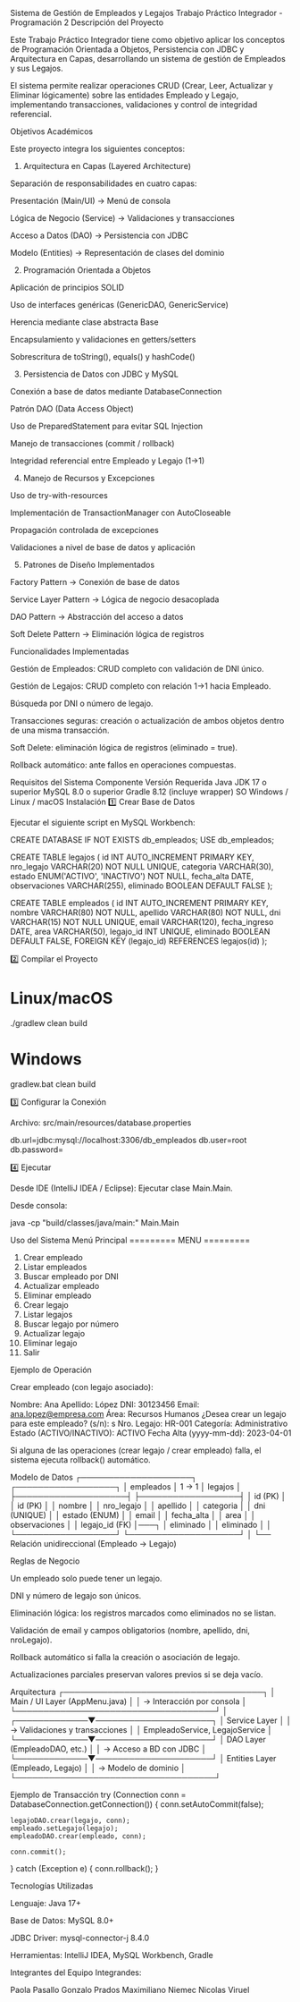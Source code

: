Sistema de Gestión de Empleados y Legajos
Trabajo Práctico Integrador - Programación 2
Descripción del Proyecto

Este Trabajo Práctico Integrador tiene como objetivo aplicar los conceptos de Programación Orientada a Objetos, Persistencia con JDBC y Arquitectura en Capas, desarrollando un sistema de gestión de Empleados y sus Legajos.

El sistema permite realizar operaciones CRUD (Crear, Leer, Actualizar y Eliminar lógicamente) sobre las entidades Empleado y Legajo, implementando transacciones, validaciones y control de integridad referencial.

Objetivos Académicos

Este proyecto integra los siguientes conceptos:

1. Arquitectura en Capas (Layered Architecture)

Separación de responsabilidades en cuatro capas:

Presentación (Main/UI) → Menú de consola

Lógica de Negocio (Service) → Validaciones y transacciones

Acceso a Datos (DAO) → Persistencia con JDBC

Modelo (Entities) → Representación de clases del dominio

2. Programación Orientada a Objetos

Aplicación de principios SOLID

Uso de interfaces genéricas (GenericDAO, GenericService)

Herencia mediante clase abstracta Base

Encapsulamiento y validaciones en getters/setters

Sobrescritura de toString(), equals() y hashCode()

3. Persistencia de Datos con JDBC y MySQL

Conexión a base de datos mediante DatabaseConnection

Patrón DAO (Data Access Object)

Uso de PreparedStatement para evitar SQL Injection

Manejo de transacciones (commit / rollback)

Integridad referencial entre Empleado y Legajo (1→1)

4. Manejo de Recursos y Excepciones

Uso de try-with-resources

Implementación de TransactionManager con AutoCloseable

Propagación controlada de excepciones

Validaciones a nivel de base de datos y aplicación

5. Patrones de Diseño Implementados

Factory Pattern → Conexión de base de datos

Service Layer Pattern → Lógica de negocio desacoplada

DAO Pattern → Abstracción del acceso a datos

Soft Delete Pattern → Eliminación lógica de registros

Funcionalidades Implementadas

Gestión de Empleados: CRUD completo con validación de DNI único.

Gestión de Legajos: CRUD completo con relación 1→1 hacia Empleado.

Búsqueda por DNI o número de legajo.

Transacciones seguras: creación o actualización de ambos objetos dentro de una misma transacción.

Soft Delete: eliminación lógica de registros (eliminado = true).

Rollback automático: ante fallos en operaciones compuestas.

Requisitos del Sistema
Componente	Versión Requerida
Java JDK	17 o superior
MySQL	8.0 o superior
Gradle	8.12 (incluye wrapper)
SO	Windows / Linux / macOS
Instalación
1️⃣ Crear Base de Datos

Ejecutar el siguiente script en MySQL Workbench:

CREATE DATABASE IF NOT EXISTS db_empleados;
USE db_empleados;

CREATE TABLE legajos (
id INT AUTO_INCREMENT PRIMARY KEY,
nro_legajo VARCHAR(20) NOT NULL UNIQUE,
categoria VARCHAR(30),
estado ENUM('ACTIVO', 'INACTIVO') NOT NULL,
fecha_alta DATE,
observaciones VARCHAR(255),
eliminado BOOLEAN DEFAULT FALSE
);

CREATE TABLE empleados (
id INT AUTO_INCREMENT PRIMARY KEY,
nombre VARCHAR(80) NOT NULL,
apellido VARCHAR(80) NOT NULL,
dni VARCHAR(15) NOT NULL UNIQUE,
email VARCHAR(120),
fecha_ingreso DATE,
area VARCHAR(50),
legajo_id INT UNIQUE,
eliminado BOOLEAN DEFAULT FALSE,
FOREIGN KEY (legajo_id) REFERENCES legajos(id)
);

2️⃣ Compilar el Proyecto
# Linux/macOS
./gradlew clean build

# Windows
gradlew.bat clean build

3️⃣ Configurar la Conexión

Archivo: src/main/resources/database.properties

db.url=jdbc:mysql://localhost:3306/db_empleados
db.user=root
db.password=

4️⃣ Ejecutar

Desde IDE (IntelliJ IDEA / Eclipse):
Ejecutar clase Main.Main.

Desde consola:

java -cp "build/classes/java/main:<ruta-mysql-connector>" Main.Main

Uso del Sistema
Menú Principal
========= MENU =========
1. Crear empleado
2. Listar empleados
3. Buscar empleado por DNI
4. Actualizar empleado
5. Eliminar empleado
6. Crear legajo
7. Listar legajos
8. Buscar legajo por número
9. Actualizar legajo
10. Eliminar legajo
0. Salir

Ejemplo de Operación

Crear empleado (con legajo asociado):

Nombre: Ana
Apellido: López
DNI: 30123456
Email: ana.lopez@empresa.com
Área: Recursos Humanos
¿Desea crear un legajo para este empleado? (s/n): s
Nro. Legajo: HR-001
Categoría: Administrativo
Estado (ACTIVO/INACTIVO): ACTIVO
Fecha Alta (yyyy-mm-dd): 2023-04-01


Si alguna de las operaciones (crear legajo / crear empleado) falla, el sistema ejecuta rollback() automático.

Modelo de Datos
┌────────────────────┐         ┌──────────────────┐
│     empleados      │ 1 → 1   │     legajos      │
├────────────────────┤         ├──────────────────┤
│ id (PK)            │         │ id (PK)          │
│ nombre             │         │ nro_legajo       │
│ apellido           │         │ categoria         │
│ dni (UNIQUE)       │         │ estado (ENUM)     │
│ email              │         │ fecha_alta        │
│ area               │         │ observaciones     │
│ legajo_id (FK)     │───┐     │ eliminado         │
│ eliminado          │   │     └──────────────────┘
└────────────────────┘   │
└── Relación unidireccional (Empleado → Legajo)

Reglas de Negocio

Un empleado solo puede tener un legajo.

DNI y número de legajo son únicos.

Eliminación lógica: los registros marcados como eliminados no se listan.

Validación de email y campos obligatorios (nombre, apellido, dni, nroLegajo).

Rollback automático si falla la creación o asociación de legajo.

Actualizaciones parciales preservan valores previos si se deja vacío.

Arquitectura
┌────────────────────────────────────┐
│   Main / UI Layer (AppMenu.java)  │
│   → Interacción por consola        │
└────────────────────────────────────┘
│
┌─────────────▼─────────────────────┐
│   Service Layer                   │
│   → Validaciones y transacciones  │
│   EmpleadoService, LegajoService  │
└─────────────▼─────────────────────┘
│   DAO Layer (EmpleadoDAO, etc.)   │
│   → Acceso a BD con JDBC          │
└─────────────▼─────────────────────┘
│   Entities Layer (Empleado, Legajo) │
│   → Modelo de dominio              │
└────────────────────────────────────┘

Ejemplo de Transacción
try (Connection conn = DatabaseConnection.getConnection()) {
conn.setAutoCommit(false);

    legajoDAO.crear(legajo, conn);
    empleado.setLegajo(legajo);
    empleadoDAO.crear(empleado, conn);

    conn.commit();
} catch (Exception e) {
conn.rollback();
}

Tecnologías Utilizadas

Lenguaje: Java 17+

Base de Datos: MySQL 8.0+

JDBC Driver: mysql-connector-j 8.4.0

Herramientas: IntelliJ IDEA, MySQL Workbench, Gradle

Integrantes del Equipo
Integrandes:

Paola Pasallo
Gonzalo Prados
Maximiliano Niemec
Nicolas Viruel